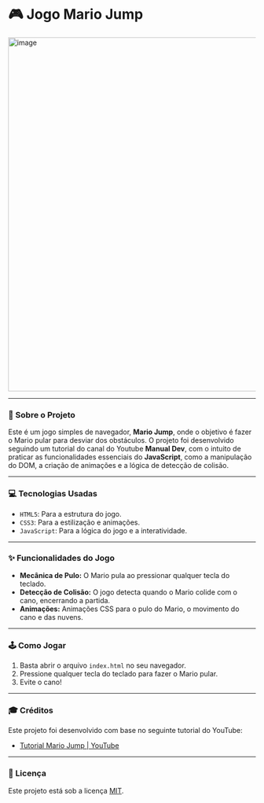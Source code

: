 # 🎮 Jogo Mario Jump

<img width="1280" height="720" alt="image" src="https://github.com/user-attachments/assets/2fbcaf69-c7c8-472a-a744-a2812ed1c697" />

---

### 📖 Sobre o Projeto
Este é um jogo simples de navegador, **Mario Jump**, onde o objetivo é fazer o Mario pular para desviar dos obstáculos. O projeto foi desenvolvido seguindo um tutorial do canal do Youtube **Manual Dev**, com o intuito de praticar as funcionalidades essenciais do **JavaScript**, como a manipulação do DOM, a criação de animações e a lógica de detecção de colisão.

---

### 💻 Tecnologias Usadas
- `HTML5`: Para a estrutura do jogo.
- `CSS3`: Para a estilização e animações.
- `JavaScript`: Para a lógica do jogo e a interatividade.

---

### ✨ Funcionalidades do Jogo
- **Mecânica de Pulo:** O Mario pula ao pressionar qualquer tecla do teclado.
- **Detecção de Colisão:** O jogo detecta quando o Mario colide com o cano, encerrando a partida.
- **Animações:** Animações CSS para o pulo do Mario, o movimento do cano e das nuvens.

---

### 🕹️ Como Jogar
1.  Basta abrir o arquivo `index.html` no seu navegador.
2.  Pressione qualquer tecla do teclado para fazer o Mario pular.
3.  Evite o cano!

---

### 🎓 Créditos
Este projeto foi desenvolvido com base no seguinte tutorial do YouTube:
* [Tutorial Mario Jump | YouTube](https://www.youtube.com/watch?v=r9buAwVBDhA)

---

### 📄 Licença
Este projeto está sob a licença [MIT](https://opensource.org/licenses/MIT).
